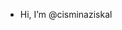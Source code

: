 -  Hi, I’m @cisminaziskal

<!---
cisminaziskal/cisminaziskal is a ✨ special ✨ repository because its `README.md` (this file) appears on your GitHub profile.
You can click the Preview link to take a look at your changes.
--->
